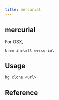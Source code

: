 ```yaml
---
title: mercurial
---
```


## mercurial

For OSX,

```
brew install mercurial
```

## Usage

```
hg clone <url>
```

## Reference
